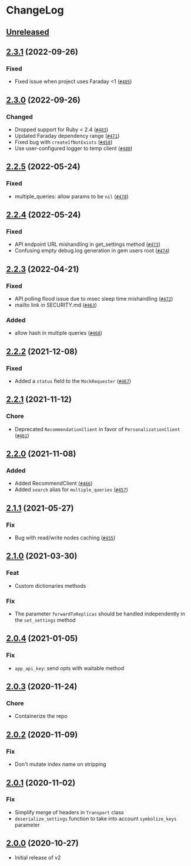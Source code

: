 # ChangeLog

## [Unreleased](https://github.com/algolia/algoliasearch-client-ruby/compare/2.3.1..master)

## [2.3.1](https://github.com/algolia/algoliasearch-client-ruby/compare/2.3.0...2.3.1) (2022-09-26)
### Fixed
- Fixed issue when project uses Faraday <1 ([`#485`](https://github.com/algolia/algoliasearch-client-ruby/pull/485))

## [2.3.0](https://github.com/algolia/algoliasearch-client-ruby/compare/2.2.5...2.3.0) (2022-09-26)
### Changed
- Dropped support for Ruby < 2.4 ([`#483`](https://github.com/algolia/algoliasearch-client-ruby/pull/483))
- Updated Faraday dependency range ([`#471`](https://github.com/algolia/algoliasearch-client-ruby/pull/471))
- Fixed bug with `createIfNotExists` ([`#458`](https://github.com/algolia/algoliasearch-client-ruby/pull/458))
- Use user-configured logger to temp client ([`#480`](https://github.com/algolia/algoliasearch-client-ruby/pull/480))

## [2.2.5](https://github.com/algolia/algoliasearch-client-ruby/compare/2.2.4...2.2.5) (2022-05-24)
### Fixed
- multiple_queries: allow params to be `nil` ([`#478`](https://github.com/algolia/algoliasearch-client-ruby/pull/478))

## [2.2.4](https://github.com/algolia/algoliasearch-client-ruby/compare/2.2.3...2.2.4) (2022-05-24)
### Fixed
- API endpoint URL mishandling in get_settings method ([`#473`](https://github.com/algolia/algoliasearch-client-ruby/pull/473))
- Confusing empty debug.log generation in gem users root ([`#474`](https://github.com/algolia/algoliasearch-client-ruby/pull/474))

## [2.2.3](https://github.com/algolia/algoliasearch-client-ruby/compare/2.2.2...2.2.3) (2022-04-21)
### Fixed
- API polling flood issue due to msec sleep time mishandling ([`#472`](https://github.com/algolia/algoliasearch-client-ruby/pull/472))
- mailto link in SECURITY.md ([`#463`](https://github.com/algolia/algoliasearch-client-ruby/pull/463))

### Added
- allow hash in multiple queries ([`#468`](https://github.com/algolia/algoliasearch-client-ruby/pull/468))

## [2.2.2](https://github.com/algolia/algoliasearch-client-ruby/compare/2.2.1...2.2.2) (2021-12-08)
### Fixed
- Added a `status` field to the `MockRequester` ([`#467`](https://github.com/algolia/algoliasearch-client-ruby/pull/467))

## [2.2.1](https://github.com/algolia/algoliasearch-client-ruby/compare/2.2.0...2.2.1) (2021-11-12)
### Chore
- Deprecated `RecommendationClient` in favor of `PersonalizationClient` ([`#461`](https://github.com/algolia/algoliasearch-client-ruby/pull/461))

## [2.2.0](https://github.com/algolia/algoliasearch-client-ruby/compare/2.1.1...2.2.0) (2021-11-08)
### Added
- Added RecommendClient ([`#466`](https://github.com/algolia/algoliasearch-client-ruby/pull/466))
- Added `search` alias for `multiple_queries` ([`#457`](https://github.com/algolia/algoliasearch-client-ruby/pull/457))

## [2.1.1](https://github.com/algolia/algoliasearch-client-ruby/compare/2.1.0...2.1.1) (2021-05-27)

### Fix
- Bug with read/write nodes caching ([`#455`](https://github.com/algolia/algoliasearch-client-ruby/pull/455))

## [2.1.0](https://github.com/algolia/algoliasearch-client-ruby/compare/2.0.4...2.1.0) (2021-03-30)

### Feat
- Custom dictionaries methods

### Fix
- The parameter `forwardToReplicas` should be handled independently in the `set_settings` method

## [2.0.4](https://github.com/algolia/algoliasearch-client-ruby/compare/2.0.3...2.0.4) (2021-01-05)

### Fix
- `app_api_key`: send opts with waitable method

## [2.0.3](https://github.com/algolia/algoliasearch-client-ruby/compare/2.0.2...2.0.3) (2020-11-24)

### Chore
- Containerize the repo

## [2.0.2](https://github.com/algolia/algoliasearch-client-ruby/compare/2.0.1...2.0.2) (2020-11-09)

### Fix
- Don't mutate index name on stripping

## [2.0.1](https://github.com/algolia/algoliasearch-client-ruby/compare/2.0.0...2.0.1) (2020-11-02)

### Fix
- Simplify merge of headers in `Transport` class
- `deserialize_settings` function to take into account `symbolize_keys` parameter

## [2.0.0](https://github.com/algolia/algoliasearch-client-ruby/releases/tag/2.0.0) (2020-10-27)

* Initial release of v2
